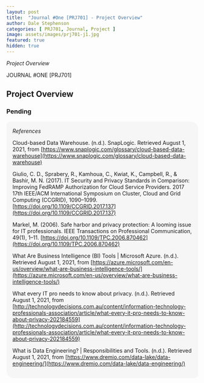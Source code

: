 ```yaml
---
layout: post
title:  "Journal #One [PRJ701] - Project Overview" 
author: Dale Stephenson
categories: [ PRJ701, Journal, Project ]
image: assets/images/prj701-j1.jpg
featured: true
hidden: true
---
```

<i>Project Overview</i>

JOURNAL #ONE [PRJ701]

<h2>Project Overview</h2>

<h3>Pending</h3>

<div style="background-color: #f6f6f6; padding: 1rem; border-radius: 10px 20px;"> 
<i>References</i>
<br>

Cloud-based Data Warehouse. (n.d.). SnapLogic. Retrieved August 1, 2021, from [https://www.snaplogic.com/glossary/cloud-based-data-warehouse](https://www.snaplogic.com/glossary/cloud-based-data-warehouse)
<br>

Giulio, C. D., Sprabery, R., Kamhoua, C., Kwiat, K., Campbell, R., & Bashir, M. N. (2017). IT Security and Privacy Standards in Comparison: Improving FedRAMP Authorization for Cloud Service Providers. 2017 17th IEEE/ACM International Symposium on Cluster, Cloud and Grid Computing (CCGRID), 1090–1099. [https://doi.org/10.1109/CCGRID.2017.137](https://doi.org/10.1109/CCGRID.2017.137)
<br>

Markel, M. (2006). Safe harbor and privacy protection: A looming issue for IT professionals. IEEE Transactions on Professional Communication, 49(1), 1–11. [https://doi.org/10.1109/TPC.2006.870462](https://doi.org/10.1109/TPC.2006.870462)
<br>

What Are Business Intelligence (BI) Tools | Microsoft Azure. (n.d.). Retrieved August 1, 2021, from [https://azure.microsoft.com/en-us/overview/what-are-business-intelligence-tools/](https://azure.microsoft.com/en-us/overview/what-are-business-intelligence-tools/)
<br>

What every IT pro needs to know about privacy. (n.d.). Retrieved August 1, 2021, from [http://technologydecisions.com.au/content/information-technology-professionals-association/article/what-every-it-pro-needs-to-know-about-privacy-202184559](http://technologydecisions.com.au/content/information-technology-professionals-association/article/what-every-it-pro-needs-to-know-about-privacy-202184559)
<br>

What is Data Engineering? | Responsibilities and Tools. (n.d.). Retrieved August 1, 2021, from [https://www.dremio.com/data-lake/data-engineering/](https://www.dremio.com/data-lake/data-engineering/)